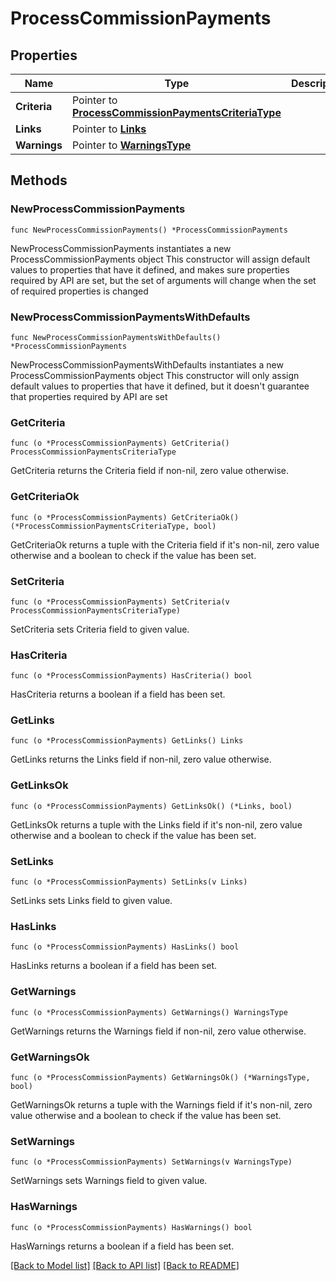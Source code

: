 # ProcessCommissionPayments

## Properties

Name | Type | Description | Notes
------------ | ------------- | ------------- | -------------
**Criteria** | Pointer to [**ProcessCommissionPaymentsCriteriaType**](ProcessCommissionPaymentsCriteriaType.md) |  | [optional] 
**Links** | Pointer to [**Links**](Links.md) |  | [optional] 
**Warnings** | Pointer to [**WarningsType**](WarningsType.md) |  | [optional] 

## Methods

### NewProcessCommissionPayments

`func NewProcessCommissionPayments() *ProcessCommissionPayments`

NewProcessCommissionPayments instantiates a new ProcessCommissionPayments object
This constructor will assign default values to properties that have it defined,
and makes sure properties required by API are set, but the set of arguments
will change when the set of required properties is changed

### NewProcessCommissionPaymentsWithDefaults

`func NewProcessCommissionPaymentsWithDefaults() *ProcessCommissionPayments`

NewProcessCommissionPaymentsWithDefaults instantiates a new ProcessCommissionPayments object
This constructor will only assign default values to properties that have it defined,
but it doesn't guarantee that properties required by API are set

### GetCriteria

`func (o *ProcessCommissionPayments) GetCriteria() ProcessCommissionPaymentsCriteriaType`

GetCriteria returns the Criteria field if non-nil, zero value otherwise.

### GetCriteriaOk

`func (o *ProcessCommissionPayments) GetCriteriaOk() (*ProcessCommissionPaymentsCriteriaType, bool)`

GetCriteriaOk returns a tuple with the Criteria field if it's non-nil, zero value otherwise
and a boolean to check if the value has been set.

### SetCriteria

`func (o *ProcessCommissionPayments) SetCriteria(v ProcessCommissionPaymentsCriteriaType)`

SetCriteria sets Criteria field to given value.

### HasCriteria

`func (o *ProcessCommissionPayments) HasCriteria() bool`

HasCriteria returns a boolean if a field has been set.

### GetLinks

`func (o *ProcessCommissionPayments) GetLinks() Links`

GetLinks returns the Links field if non-nil, zero value otherwise.

### GetLinksOk

`func (o *ProcessCommissionPayments) GetLinksOk() (*Links, bool)`

GetLinksOk returns a tuple with the Links field if it's non-nil, zero value otherwise
and a boolean to check if the value has been set.

### SetLinks

`func (o *ProcessCommissionPayments) SetLinks(v Links)`

SetLinks sets Links field to given value.

### HasLinks

`func (o *ProcessCommissionPayments) HasLinks() bool`

HasLinks returns a boolean if a field has been set.

### GetWarnings

`func (o *ProcessCommissionPayments) GetWarnings() WarningsType`

GetWarnings returns the Warnings field if non-nil, zero value otherwise.

### GetWarningsOk

`func (o *ProcessCommissionPayments) GetWarningsOk() (*WarningsType, bool)`

GetWarningsOk returns a tuple with the Warnings field if it's non-nil, zero value otherwise
and a boolean to check if the value has been set.

### SetWarnings

`func (o *ProcessCommissionPayments) SetWarnings(v WarningsType)`

SetWarnings sets Warnings field to given value.

### HasWarnings

`func (o *ProcessCommissionPayments) HasWarnings() bool`

HasWarnings returns a boolean if a field has been set.


[[Back to Model list]](../README.md#documentation-for-models) [[Back to API list]](../README.md#documentation-for-api-endpoints) [[Back to README]](../README.md)


